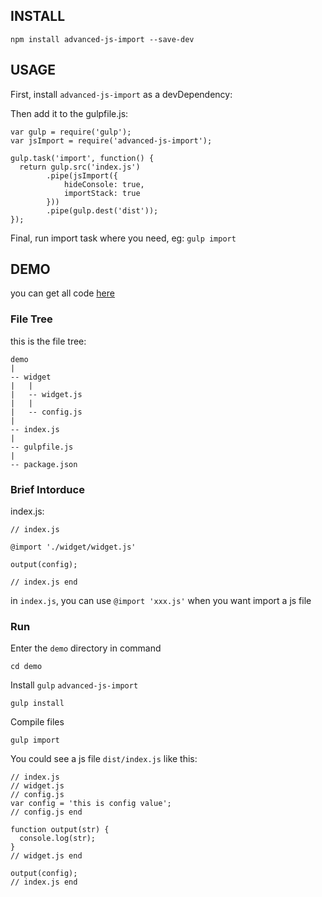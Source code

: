 ## INSTALL

```
npm install advanced-js-import --save-dev
```
## USAGE

First, install `advanced-js-import` as a devDependency:

Then add it to the gulpfile.js:


```
var gulp = require('gulp');
var jsImport = require('advanced-js-import');

gulp.task('import', function() {
  return gulp.src('index.js')
        .pipe(jsImport({
            hideConsole: true,
            importStack: true
        }))
        .pipe(gulp.dest('dist'));
});
```

Final, run import task where you need, eg: `gulp import`

## DEMO

you can get all code [here](https://github.com/bharatdangar/advanced-js-import)

### File Tree

this is the file tree:

```
demo
|
-- widget
|   |
|   -- widget.js
|   |
|   -- config.js
|   
-- index.js
|   
-- gulpfile.js
|   
-- package.json
```
### Brief Intorduce
index.js:


```
// index.js

@import './widget/widget.js'

output(config);

// index.js end
```

in `index.js`, you can use `@import 'xxx.js'` when you want import a js file

### Run

Enter the `demo` directory in command

```
cd demo
```
Install `gulp` `advanced-js-import` 

```
gulp install
```
Compile files

```
gulp import
```
You could see a js file `dist/index.js` like this:

```
// index.js
// widget.js
// config.js
var config = 'this is config value';
// config.js end

function output(str) {
  console.log(str);
}
// widget.js end

output(config);
// index.js end
```
